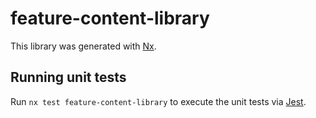 # feature-content-library

This library was generated with [Nx](https://nx.dev).

## Running unit tests

Run `nx test feature-content-library` to execute the unit tests via [Jest](https://jestjs.io).
